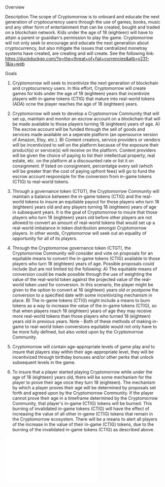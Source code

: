 Overview

Description
The scope of Cryptomorrow is to onboard and educate the next generation of cryptocurrency users through the use of games, books, music and any other form of entertainment that can be created, bought and traded on a blockchain network.  Kids under the age of 18 (eighteen) will have to attain a parent or guardian's permission to play the game.  Cryptomorrow will not only seek to encourage and educate the next generation about cryptocurrency, but also mitigate the issues that centralized monetray systems have created, are creating and will create.  See the following link:  https://duckduckgo.com/?q=the+threat+of+fiat+currencies&atb=v231-1&ia=web

Goals
1)  Cryptomorrow will seek to incentivize the next generation of blockchain and cryptocurrency users.  In this effort, Cryptomorrow will create games for kids under the age of 18 (eighteen) years that incentivize players with in-game tokens (CTIG) that mature into real-world tokens (ADA) ocne the player reaches the age of 18 (eighteen) years.

2)  Cryptomorrow will seek to develop a Cryptomorrow Community that will set up, maintain and monitor an escrow account on a blockchain that will be made available to those players turning 18 (eighteen) years of age.
    A)  The escrow account will be funded through the sell of goods and services made available on a seperate platform (an opensource version of Amazon, Etsy, etc.).
    B)  Content creators, service providers or vendors will be incentivized to sell on the platform because of the exposure their product(s) or service(s) will receive on the platform.  Content providers will be given the choice of paying to list their intellectual property, real estate, etc. on the platform at a discouunted rate or list it on consignment.  If listed on consignment, percentatge every sell (which will be greater than the cost of paying upfront fees) will go to fund the escrow account responsiple for the conversion from in-game tokens (CTIG) to real-world tokens.

3)  Through a governance token (CTGT), the Cryptomorrow Community will maintain a balance between the in-game tokens (CTIG) and the real-world tokens to insure an equitable payout for those players who turn 18 (eighteen) years old and any players turning 18 (eighteen) years of age in subsequent years.  It is the goal of Cryptomorrow to insure that those players who turn 18 (eighteen) years old before other players are not allowed to convert an amount of real-world tokens that would set up a real-world imbalance in token distribution amongst Cryptomorrow players. In other words, Cryptomorrow will seek out an equality of opportunity for all of its players. 

4)  Through the Cryptomorrow governance token (CTGT), the Cryptomorrow Community will consider and vote on proposals for an equitable means to convert the in-game tokens (CTIG) available to those players who turn 18 (eighteen) years of age.  Possible proposals could include (but are not limited to) the following:
    A)  The equitable means of conversion could be made possible through the use of weighting the value of the real-world token against the projected value of the real-world token used for conversion.  In this scenario, the player might be given to the option to convert at 18 (eighteen) years old or postpone the conversion to a specified date with some incentivizing mechanism in place.
    B)  The in-game tokens (CTIG) might include a means to burn tokens as a way to increase the value of the in-game tokens (CTIG), so that when players reach 18 (eighteen) years of age they may receive more real-world tokens than those players who turned 18 (eighteen) years old in previous years.
Note - Both of these methods of making in-game to real-world token conversions equitable would not only have to be more fully defined, but also voted upon by the Cryptomorrow Community.

5)  Cryptomorrow will contain age-appropriate levels of game play and to insure that players stay within their age-appropriate level, they will be incentivized through birthday bonuses and/or other perks that unlock subsequent levels in the game.

6)  To insure that a player started playing Cryptomorrow while under the age of 18 (eighteen) years old, there will be some mechanism for the player to prove their age once they turn 18 (eighteen).  The mechanism by which a player proves their age will be determined by proposals set forth and agreed upon by the Cryptomorrow Community. If the player cannot prove their age in a timeframe determined by the Cryptomorrow Community, that player's in-game (CTIG) tokens will be burned.  This burning of invalidated in-game tokens (CTIG) will have the effect of increasing the value of all other in-game (CTIG) tokens that remain in the Cryptomorrow ecosystem.  There will be a means to alert all players of the increase in the value of their in-game (CTIG) tokens, due to the burning of the invalidated in-game tokens (CTIG) as described above.

![](documents/Cryptomorrow%Flow%Chart.pdf)
